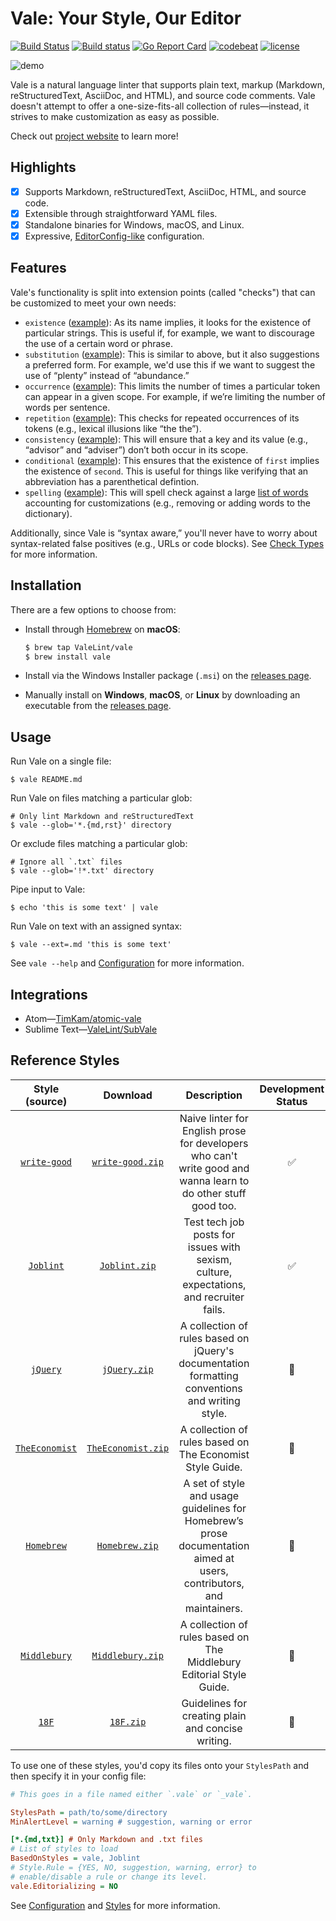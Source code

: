 # Vale: Your Style, Our Editor

[![Build Status](https://travis-ci.org/ValeLint/vale.svg?branch=master)](https://travis-ci.org/ValeLint/vale) [![Build status](https://ci.appveyor.com/api/projects/status/snk0oo6ih1nwuf6r/branch/master?svg=true)](https://ci.appveyor.com/project/jdkato/vale/branch/master) [![Go Report Card](https://goreportcard.com/badge/github.com/ValeLint/vale)](https://goreportcard.com/report/github.com/ValeLint/vale) [![codebeat](https://codebeat.co/badges/a9b4b73a-182d-4ed7-8019-0fc5957bad91)](https://codebeat.co/projects/github-com-valelint-vale-master) [![license](https://img.shields.io/github/license/mashape/apistatus.svg)]()

![demo](https://cloud.githubusercontent.com/assets/8785025/22951386/df064226-f2bd-11e6-84e3-4cedfc098528.png)

Vale is a natural language linter that supports plain text, markup (Markdown, reStructuredText, AsciiDoc, and HTML), and source code comments. Vale doesn't attempt to offer a one-size-fits-all collection of rules&mdash;instead, it strives to make customization as easy as possible.

Check out [project website](https://valelint.github.io/) to learn more!

## Highlights

- [X] Supports Markdown, reStructuredText, AsciiDoc, HTML, and source code.
- [X] Extensible through straightforward YAML files.
- [X] Standalone binaries for Windows, macOS, and Linux.
- [X] Expressive, [EditorConfig-like](http://editorconfig.org/) configuration.

## Features

Vale's functionality is split into extension points (called "checks") that can be customized to meet your own needs:

- `existence` ([example](https://github.com/ValeLint/vale/blob/master/rule/Hedging.yml)): As its name implies, it looks for the existence of particular strings. This is useful if, for example, we want to discourage the use of a certain word or phrase.
- `substitution` ([example](https://github.com/ValeLint/vale/blob/master/rule/GenderBias.yml)): This is similar to above, but it also suggestions a preferred form. For example, we'd use this if we want to suggest the use of “plenty” instead of “abundance.”
- `occurrence` ([example](https://github.com/ValeLint/vale/blob/master/styles/demo/SentenceLength.yml)): This limits the number of times a particular token can appear in a given scope. For example, if we’re limiting the number of words per sentence.
- `repetition` ([example](https://github.com/ValeLint/vale/blob/master/rule/Repetition.yml)): This checks for repeated occurrences of its tokens (e.g., lexical illusions like “the the”).
- `consistency` ([example](https://github.com/ValeLint/vale/blob/master/styles/demo/Spelling.yml)): This will ensure that a key and its value (e.g., “advisor” and “adviser”) don’t both occur in its scope.
- `conditional` ([example](https://github.com/ValeLint/vale/blob/master/styles/TheEconomist/UnexpandedAcronyms.yml)): This ensures that the existence of `first` implies the existence of `second`. This is useful for things like verifying that an abbreviation has a parenthetical defintion.
- `spelling` ([example](https://github.com/ValeLint/vale/blob/master/styles/demo/CheckSpellings.yml)): This will spell check against a large [list of words](https://github.com/client9/misspell#words) accounting for customizations (e.g., removing or adding words to the dictionary).

Additionally, since Vale is “syntax aware,” you'll never have to worry about syntax-related false positives (e.g., URLs or code blocks). See [Check Types](https://valelint.github.io/styles/#check-types) for more information.

## Installation

There are a few options to choose from:

- Install through [Homebrew](http://brew.sh) on **macOS**:

    ```bash
    $ brew tap ValeLint/vale
    $ brew install vale
    ```
- Install via the Windows Installer package (`.msi`) on the [releases page](https://github.com/valelint/vale/releases).
- Manually install on **Windows**, **macOS**, or **Linux** by downloading an executable from the [releases page](https://github.com/valelint/vale/releases).

## Usage

Run Vale on a single file:

```shell
$ vale README.md
```

Run Vale on files matching a particular glob:

```shell
# Only lint Markdown and reStructuredText
$ vale --glob='*.{md,rst}' directory
```

Or exclude files matching a particular glob:

```shell
# Ignore all `.txt` files
$ vale --glob='!*.txt' directory
```

Pipe input to Vale:

```shell
$ echo 'this is some text' | vale
```

Run Vale on text with an assigned syntax:

```shell
$ vale --ext=.md 'this is some text'
```

See `vale --help` and [Configuration](https://valelint.github.io/config/) for more information.

## Integrations

- Atom&mdash;[TimKam/atomic-vale](https://github.com/TimKam/atomic-vale)
- Sublime Text&mdash;[ValeLint/SubVale](https://github.com/ValeLint/SubVale)

## Reference Styles

|                           Style (source)                           |                                         Download                                          |                                                      Description                                                      | Development Status |
|:------------------------------------------------------------------:|:-----------------------------------------------------------------------------------------:|:---------------------------------------------------------------------------------------------------------------------:|:------------------:|
|        [`write-good`](https://github.com/btford/write-good)        |   [`write-good.zip`](https://github.com/ValeLint/docs/raw/master/styles/write-good.zip)   |    Naive linter for English prose for developers who can't write good and wanna learn to do other stuff good too.     | :white_check_mark: |
|        [`Joblint`](https://github.com/rowanmanning/joblint)        |      [`Joblint.zip`](https://github.com/ValeLint/docs/raw/master/styles/Joblint.zip)      |                Test tech job posts for issues with sexism, culture, expectations, and recruiter fails.                | :white_check_mark: |
|    [`jQuery`](https://contribute.jquery.org/style-guide/prose/)    |       [`jQuery.zip`](https://github.com/ValeLint/docs/raw/master/styles/jQuery.zip)       |            A collection of rules based on jQuery's documentation formatting conventions and writing style.            |   :construction:   |
| [`TheEconomist`](http://www.economist.com/styleguide/introduction) | [`TheEconomist.zip`](https://github.com/ValeLint/docs/raw/master/styles/TheEconomist.zip) |                               A collection of rules based on The Economist Style Guide.                               |   :construction:   |
|   [`Homebrew`](http://docs.brew.sh/Prose-Style-Guidelines.html)    |       [`Homebrew.zip`](https://github.com/ValeLint/docs/raw/master/styles/Homebrew.zip)       | A set of style and usage guidelines for Homebrew’s prose documentation aimed at users, contributors, and maintainers. |   :construction:   |
| [`Middlebury`](https://middlebury.github.io/styleguide/editorial/) |   [`Middlebury.zip`](https://github.com/ValeLint/docs/raw/master/styles/Middlebury.zip)   |                         A collection of rules based on The Middlebury Editorial Style Guide.                          |   :construction:   |
|           [`18F`](https://pages.18f.gov/content-guide/)            |          [`18F.zip`](https://github.com/ValeLint/docs/raw/master/styles/18F.zip)          |                                  Guidelines for creating plain and concise writing.                                   |   :construction:   |


To use one of these styles, you'd copy its files onto your `StylesPath` and then specify it in your config file:

```ini
# This goes in a file named either `.vale` or `_vale`.

StylesPath = path/to/some/directory
MinAlertLevel = warning # suggestion, warning or error

[*.{md,txt}] # Only Markdown and .txt files
# List of styles to load
BasedOnStyles = vale, Joblint
# Style.Rule = {YES, NO, suggestion, warning, error} to
# enable/disable a rule or change its level.
vale.Editorializing = NO
```

See [Configuration](https://valelint.github.io/config/) and [Styles](https://valelint.github.io/styles/) for more information.
